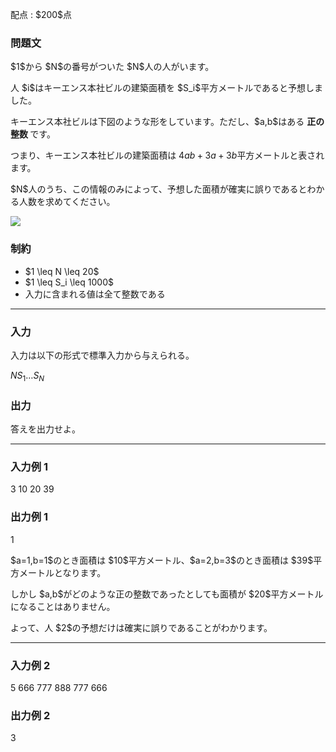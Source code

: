 
<div>

<span>

<span>

<p>
配点 : $200$点
</p>

<div>

<section>

### **問題文**

<p>
$1$から $N$の番号がついた $N$人の人がいます。
</p>

<p>
人 $i$はキーエンス本社ビルの建築面積を $S_i$平方メートルであると予想しました。
</p>

<p>
キーエンス本社ビルは下図のような形をしています。ただし、$a,b$はある 
<strong>
正の整数
</strong>
です。

つまり、キーエンス本社ビルの建築面積は $4ab+3a+3b$平方メートルと表されます。
</p>

<p>
$N$人のうち、この情報のみによって、予想した面積が確実に誤りであるとわかる人数を求めてください。
</p>

<p>

<img src="https://img.atcoder.jp/ghi/5a025c1ae6042fc146b4404219ffc176.png">

</img>

</p>

</section>

</div>

<div>

<section>

### **制約**

<ul>

<li>
$1 \leq N \leq 20$
</li>

<li>
$1 \leq S_i \leq 1000$
</li>

<li>
入力に含まれる値は全て整数である
</li>

</ul>

</section>

</div>

---

<div>

<div>

<section>

### **入力**

<p>
入力は以下の形式で標準入力から与えられる。
</p>

<div>

$N$$S_1$$\ldots$$S_N$
</div>

</section>

</div>

<div>

<section>

### **出力**

<p>
答えを出力せよ。  
</p>

</section>

</div>

</div>

---

<div>

<section>

### **入力例 1**

<div>

3
10 20 39

</div>

</section>

</div>

<div>

<section>

### **出力例 1**

<div>

1

</div>

<p>
$a=1,b=1$のとき面積は $10$平方メートル、$a=2,b=3$のとき面積は $39$平方メートルとなります。
</p>

<p>
しかし $a,b$がどのような正の整数であったとしても面積が $20$平方メートルになることはありません。
</p>

<p>
よって、人 $2$の予想だけは確実に誤りであることがわかります。
</p>

</section>

</div>

---

<div>

<section>

### **入力例 2**

<div>

5
666 777 888 777 666

</div>

</section>

</div>

<div>

<section>

### **出力例 2**

<div>

3

</div>

</section>

</div>

</span>

</span>

</div>
